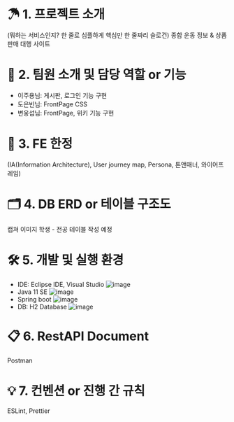 # ☂ 1. 프로젝트 소개
(뭐하는 서비스인지? 한 줄로 심플하게 핵심만 한 줄짜리 슬로건)
종합 운동 정보 & 상품 판매 대행 사이트

# 🚀 2. 팀원 소개 및 담당 역할 or 기능
- 이주용님: 게시판, 로그인 기능 구현
- 도은빈님: FrontPage CSS
- 변웅섭님: FrontPage, 위키 기능 구현

# 🎨 3. FE 한정
(IA(Information Architecture), User journey map, Persona, 톤앤매너, 와이어프레임)

# 🗂 4. DB ERD or 테이블 구조도
캡쳐 이미지
학생 - 전공 테이블 작성 예정

# 🛠 5. 개발 및 실행 환경
- IDE: Eclipse IDE, Visual Studio ![image](https://user-images.githubusercontent.com/107213931/192180887-2edc7011-1df2-4f31-8f79-41a93fd3c9fb.png)
- Java 11 SE ![image](https://user-images.githubusercontent.com/107213931/192180938-e7abd829-6a48-49da-925d-4ee6372726f1.png)
- Spring boot ![image](https://user-images.githubusercontent.com/107213931/192180984-e55048bb-9a95-4d69-a77d-5ac6c92628e6.png)
- DB: H2 Database ![image](https://user-images.githubusercontent.com/107213931/192181031-681b88f4-8526-4b37-b450-e908b0f42b7d.png)


# 📋 6. RestAPI Document
Postman

# 💡 7. 컨벤션 or 진행 간 규칙
ESLint, Prettier
